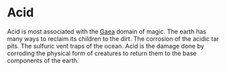# Acid

Acid is most associated with the [Gaea](../Magic/Spell%20Domains/Earth.md) domain of magic. The earth has many ways to reclaim its children to the dirt. The corrosion of the acidic tar pits. The sulfuric vent traps of the ocean. Acid is the damage done by corroding the physical form of creatures to return them to the base components of the earth.
